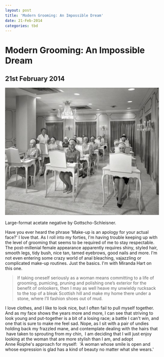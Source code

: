 ```yaml
---
layout: post
title: 'Modern Grooming: An Impossible Dream'
date: 21-Feb-2014
categories: tbd
---
```


# Modern Grooming: An Impossible Dream

## 21st February 2014

<img class="photo-horiz" src="/images/2014/02/SHORPY_5a28197u.preview.jpg" />

<p September 15,   1961. "Helena Rubinstein,   655 Fifth Avenue, New York. Class in session. (Visit the source to click a full-size version of this phpto that gives you a fascinating detailed picture of the scene.)</p>

<p <a href="http://www.shorpy.com/node/16811">Large-format acetate negative by Gottscho-Schleisner.</a></p>

Have you ever heard the phrase 'Make-up is an apology for your actual face?' I love that. As I roll into my forties, I'm having trouble keeping up with the level of grooming that seems to be required of me to stay respectable. The post-millenial female appearance apparently requires shiny, styled hair, smooth legs, tidy bush, nice tan, tamed eyebrows, good nails and more. I'm not even entering some crazy world of anal bleaching, vajazzling or complicated make-up routines. Just the basics. I'm with Miranda Hart on this one.

<blockquote>If taking oneself seriously as a woman means committing to a life of grooming, pumicing, pruning and polishing one’s exterior for the benefit of onlookers, then I may as well heave my unwieldy rucksack to the top of a bleak Scottish hill and make my home there under a stone, where I’ll fashion shoes out of mud.</blockquote>

I love clothes, and I like to look nice, but I often fail to pull myself together. And as my face shows the years more and more, I can see that striving to look young and put-together is a bit of a losing race; a battle I can't win, and one that is sure to make me feel sad. Nope, as I sit with a pair of undies holding back my frazzled mane, and contemplate dealing with the hairs that  have taken to sprouting from my chin,  I am deciding that I will just enjoy looking at the woman that are more stylish than I am, and adopt Anne Roiphe's approach for myself:  'A woman whose smile is open and whose expression is glad has a kind of beauty no matter what she wears.'
